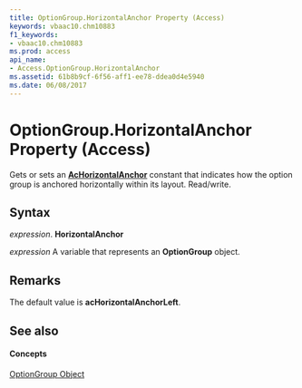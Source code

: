 ```yaml
---
title: OptionGroup.HorizontalAnchor Property (Access)
keywords: vbaac10.chm10883
f1_keywords:
- vbaac10.chm10883
ms.prod: access
api_name:
- Access.OptionGroup.HorizontalAnchor
ms.assetid: 61b8b9cf-6f56-aff1-ee78-ddea0d4e5940
ms.date: 06/08/2017
---
```



# OptionGroup.HorizontalAnchor Property (Access)

Gets or sets an **[AcHorizontalAnchor](achorizontalanchor-enumeration-access.md)** constant that indicates how the option group is anchored horizontally within its layout. Read/write.


## Syntax

 _expression_. **HorizontalAnchor**

 _expression_ A variable that represents an **OptionGroup** object.


## Remarks

The default value is **acHorizontalAnchorLeft**.


## See also


#### Concepts


[OptionGroup Object](optiongroup-object-access.md)

